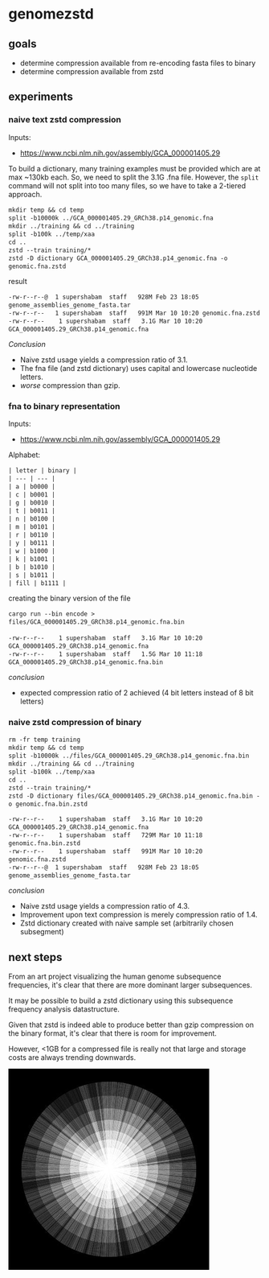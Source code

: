 # genomezstd

## goals

* determine compression available from re-encoding fasta files to binary  
* determine compression available from zstd  

## experiments
### naive text zstd compression

Inputs:  
* https://www.ncbi.nlm.nih.gov/assembly/GCA_000001405.29  

To build a dictionary, many training examples must be provided which are at max ~130kb each.
So, we need to split the 3.1G .fna file.
However, the `split` command will not split into too many files, so we have to take a 2-tiered approach.

```
mkdir temp && cd temp
split -b10000k ../GCA_000001405.29_GRCh38.p14_genomic.fna
mkdir ../training && cd ../training
split -b100k ../temp/xaa
cd ..
zstd --train training/*
zstd -D dictionary GCA_000001405.29_GRCh38.p14_genomic.fna -o genomic.fna.zstd
```

result
```
-rw-r--r--@  1 supershabam  staff   928M Feb 23 18:05 genome_assemblies_genome_fasta.tar
-rw-r--r--   1 supershabam  staff   991M Mar 10 10:20 genomic.fna.zstd
-rw-r--r--    1 supershabam  staff   3.1G Mar 10 10:20 GCA_000001405.29_GRCh38.p14_genomic.fna
```

_Conclusion_  

* Naive zstd usage yields a compression ratio of 3.1.  
* The fna file (and zstd dictionary) uses capital and lowercase nucleotide letters.  
* *worse* compression than gzip.  

### fna to binary representation

Inputs:  
* https://www.ncbi.nlm.nih.gov/assembly/GCA_000001405.29  

Alphabet:  
```
| letter | binary |
| --- | --- |
| a | b0000 |
| c | b0001 |
| g | b0010 |
| t | b0011 |
| n | b0100 |
| m | b0101 |
| r | b0110 |
| y | b0111 |
| w | b1000 |
| k | b1001 |
| b | b1010 |
| s | b1011 |
| fill | b1111 |
```

creating the binary version of the file

```
cargo run --bin encode > files/GCA_000001405.29_GRCh38.p14_genomic.fna.bin

-rw-r--r--    1 supershabam  staff   3.1G Mar 10 10:20 GCA_000001405.29_GRCh38.p14_genomic.fna
-rw-r--r--    1 supershabam  staff   1.5G Mar 10 11:18 GCA_000001405.29_GRCh38.p14_genomic.fna.bin
```

_conclusion_  

* expected compression ratio of 2 achieved (4 bit letters instead of 8 bit letters)  

### naive zstd compression of binary

```
rm -fr temp training
mkdir temp && cd temp
split -b10000k ../files/GCA_000001405.29_GRCh38.p14_genomic.fna.bin
mkdir ../training && cd ../training
split -b100k ../temp/xaa
cd ..
zstd --train training/*
zstd -D dictionary files/GCA_000001405.29_GRCh38.p14_genomic.fna.bin -o genomic.fna.bin.zstd
```

```
-rw-r--r--    1 supershabam  staff   3.1G Mar 10 10:20 GCA_000001405.29_GRCh38.p14_genomic.fna
-rw-r--r--    1 supershabam  staff   729M Mar 10 11:18 genomic.fna.bin.zstd
-rw-r--r--    1 supershabam  staff   991M Mar 10 10:20 genomic.fna.zstd
-rw-r--r--@  1 supershabam  staff   928M Feb 23 18:05 genome_assemblies_genome_fasta.tar
```

_conclusion_

* Naive zstd usage yields a compression ratio of 4.3.  
* Improvement upon text compression is merely compression ratio of 1.4.  
* Zstd dictionary created with naive sample set (arbitrarily chosen subsegment)  

## next steps

From an art project visualizing the human genome subsequence frequencies, it's clear that there are more dominant larger subsequences.  

It may be possible to build a zstd dictionary using this subsequence frequency analysis datastructure.  

Given that zstd is indeed able to produce better than gzip compression on the binary format, it's clear that there is room for improvement.  

However, <1GB for a compressed file is really not that large and storage costs are always trending downwards.  

![_image: subsequence frequency_](FJ9Tg-UH_400x400.jpg)
